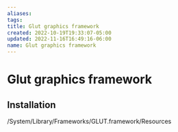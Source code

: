 ```yaml
---
aliases: 
tags: 
title: Glut graphics framework
created: 2022-10-19T19:33:07-05:00
updated: 2022-11-16T16:49:16-06:00
name: Glut graphics framework
---
```

# Glut graphics framework

## Installation
/System/Library/Frameworks/GLUT.framework/Resources

